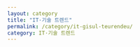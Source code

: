 ```yaml
---
layout: category
title: "IT·기술 트렌드"
permalink: /category/it-gisul-teurendeu/
category: IT·기술 트렌드
---
```


